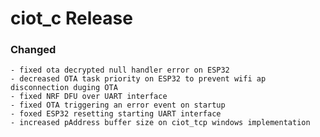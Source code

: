 # ciot_c Release

### Changed
    - fixed ota decrypted null handler error on ESP32
    - decreased OTA task priority on ESP32 to prevent wifi ap disconnection duging OTA
    - fixed NRF DFU over UART interface
    - fixed OTA triggering an error event on startup
    - foxed ESP32 resetting starting UART interface
    - increased pAddress buffer size on ciot_tcp windows implementation
